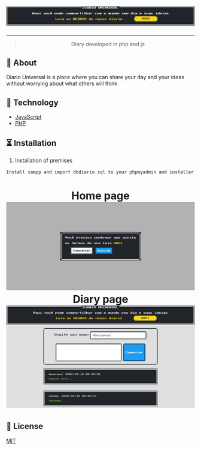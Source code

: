 <h1 align="center">
    <img alt="Diário Universal" title="" src="/img/logodiario.png" />
</h1>

---

<blockquote align="center">
	Diary developed in php and js
</blockquote>

## 📌 About
Diario Universal is a place where you can share your day and your ideas without worrying about what others will think

## 🚀 Technology

- [JavaScript](https://developer.mozilla.org/pt-BR/docs/Web/JavaScript)
- [PHP](https://www.php.net/)

## ⏳ Installation

1. Installation of premises
```
Install xampp and import dbdiario.sql to your phpmyadmin and installer
```
<h1 align="center">
    Home page
    <img alt="Diario" title="" src="/img/layout-inicio.png" />
    Diary page
    <img alt="Diario" title="" src="/img/layout-principal.png" />
</h1>

## 📝 License
[MIT](LICENSE)
